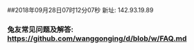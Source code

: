 ##2018年09月28日07时12分07秒 新址: 142.93.19.89
### 兔友常见问题及解答: https://github.com/wanggonging/d/blob/w/FAQ.md
